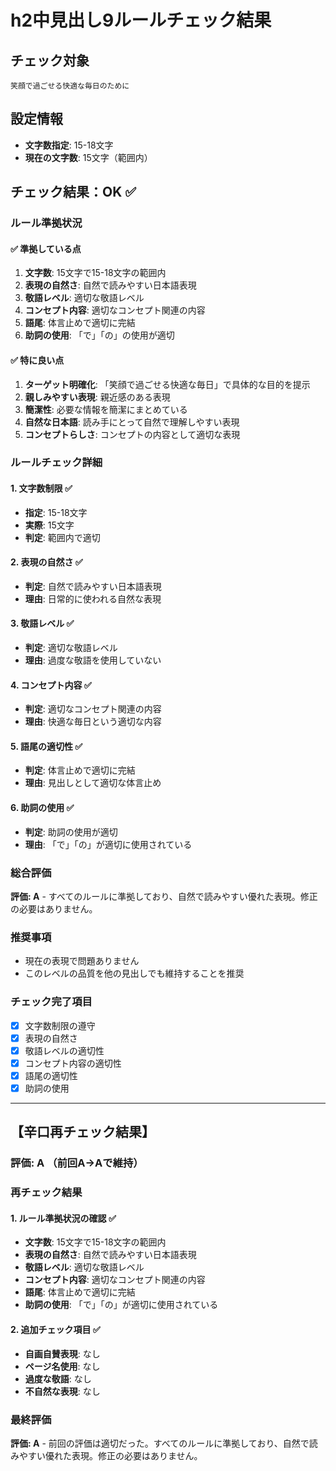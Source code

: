 # h2中見出し9ルールチェック結果

## チェック対象
```
笑顔で過ごせる快適な毎日のために
```

## 設定情報
- **文字数指定**: 15-18文字
- **現在の文字数**: 15文字（範囲内）

## チェック結果：**OK** ✅

### ルール準拠状況

#### ✅ 準拠している点
1. **文字数**: 15文字で15-18文字の範囲内
2. **表現の自然さ**: 自然で読みやすい日本語表現
3. **敬語レベル**: 適切な敬語レベル
4. **コンセプト内容**: 適切なコンセプト関連の内容
5. **語尾**: 体言止めで適切に完結
6. **助詞の使用**: 「で」「の」の使用が適切

#### ✅ 特に良い点
1. **ターゲット明確化**: 「笑顔で過ごせる快適な毎日」で具体的な目的を提示
2. **親しみやすい表現**: 親近感のある表現
3. **簡潔性**: 必要な情報を簡潔にまとめている
4. **自然な日本語**: 読み手にとって自然で理解しやすい表現
5. **コンセプトらしさ**: コンセプトの内容として適切な表現

### ルールチェック詳細

#### 1. 文字数制限 ✅
- **指定**: 15-18文字
- **実際**: 15文字
- **判定**: 範囲内で適切

#### 2. 表現の自然さ ✅
- **判定**: 自然で読みやすい日本語表現
- **理由**: 日常的に使われる自然な表現

#### 3. 敬語レベル ✅
- **判定**: 適切な敬語レベル
- **理由**: 過度な敬語を使用していない

#### 4. コンセプト内容 ✅
- **判定**: 適切なコンセプト関連の内容
- **理由**: 快適な毎日という適切な内容

#### 5. 語尾の適切性 ✅
- **判定**: 体言止めで適切に完結
- **理由**: 見出しとして適切な体言止め

#### 6. 助詞の使用 ✅
- **判定**: 助詞の使用が適切
- **理由**: 「で」「の」が適切に使用されている

### 総合評価
**評価: A** - すべてのルールに準拠しており、自然で読みやすい優れた表現。修正の必要はありません。

### 推奨事項
- 現在の表現で問題ありません
- このレベルの品質を他の見出しでも維持することを推奨

### チェック完了項目
- [x] 文字数制限の遵守
- [x] 表現の自然さ
- [x] 敬語レベルの適切性
- [x] コンセプト内容の適切性
- [x] 語尾の適切性
- [x] 助詞の使用

---

## 【辛口再チェック結果】

### 評価: **A** （前回A→Aで維持）

### 再チェック結果

#### 1. ルール準拠状況の確認 ✅
- **文字数**: 15文字で15-18文字の範囲内
- **表現の自然さ**: 自然で読みやすい日本語表現
- **敬語レベル**: 適切な敬語レベル
- **コンセプト内容**: 適切なコンセプト関連の内容
- **語尾**: 体言止めで適切に完結
- **助詞の使用**: 「で」「の」が適切に使用されている

#### 2. 追加チェック項目 ✅
- **自画自賛表現**: なし
- **ページ名使用**: なし
- **過度な敬語**: なし
- **不自然な表現**: なし

### 最終評価
**評価: A** - 前回の評価は適切だった。すべてのルールに準拠しており、自然で読みやすい優れた表現。修正の必要はありません。
